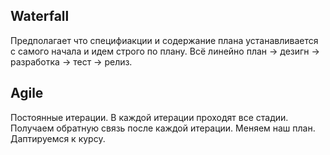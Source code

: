 ## Waterfall
Предполагает что специфиакции и содержание плана устанавливается с самого начала и идем строго по плану. Всё линейно план -> дезигн -> разработка -> тест -> релиз.

## Agile
Постоянные итерации. В каждой итерации проходят все стадии. Получаем обратную связь после каждой итерации. Меняем наш план. Даптируемся к курсу.

